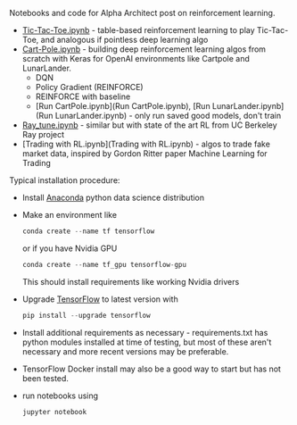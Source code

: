 Notebooks and code for Alpha Architect post on reinforcement learning.

- [Tic-Tac-Toe.ipynb](Tic-Tac-Toe.ipynb) - table-based reinforcement learning to play Tic-Tac-Toe, and analogous if pointless deep learning algo
- [Cart-Pole.ipynb](Cart-Pole.ipynb) - building deep reinforcement learning algos from scratch with Keras for OpenAI environments like Cartpole and LunarLander. 
  - DQN
  - Policy Gradient (REINFORCE)
  - REINFORCE with baseline
  - [Run CartPole.ipynb](Run CartPole.ipynb), [Run LunarLander.ipynb](Run LunarLander.ipynb) - only run saved good models, don't train
- [Ray_tune.ipynb](Ray_tune.ipynb) - similar but with state of the art RL from UC Berkeley Ray project
- [Trading with RL.ipynb](Trading with RL.ipynb) - algos to trade fake market data, inspired by Gordon Ritter paper Machine Learning for Trading

Typical installation procedure:

- Install [Anaconda](https://docs.anaconda.com/anaconda/install/) python data science distribution 

- Make an environment like 

  ```python
  conda create --name tf tensorflow
  ```

  or if you have Nvidia GPU

  ```python
  conda create --name tf_gpu tensorflow-gpu 
  ```

  This should install requirements like working Nvidia drivers

- Upgrade [TensorFlow](https://www.tensorflow.org/install/pip?lang=python3) to latest version with 

  ```python
  pip install --upgrade tensorflow
  ```

- Install additional requirements as necessary - requirements.txt has python modules installed at time of testing, but most of these aren't necessary and more recent versions may be preferable.

- TensorFlow Docker install may also be a good way to start but has not been tested.

- run notebooks using 

  ```python
  jupyter notebook
  ```

  